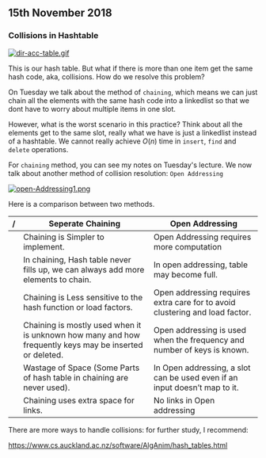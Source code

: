 ## 15th November 2018 ##

### Collisions in Hashtable ###

[![dir-acc-table.gif](https://i.postimg.cc/MGgzNw7p/dir-acc-table.gif)](https://postimg.cc/sB9FGtHk)

This is our hash table. But what if there is more than one item get the same hash code, aka, collisions. How do we resolve this problem?

On Tuesday we talk about the method of `chaining`, which means we can just chain all the elements with the same hash code into a linkedlist so that we dont have to worry about multiple items in one slot. 

However, what is the worst scenario in this practice? Think about all the elements get to the same slot, really what we have is just a linkedlist instead of a hashtable. We cannot really achieve $O(n)$ time in `insert`, `find` and `delete` operations. 

For `chaining` method, you can see my notes on Tuesday's lecture. We now talk about another method of collision resolution: `Open Addressing` 

[![open-Addressing1.png](https://i.postimg.cc/V63WHKLC/open-Addressing1.png)](https://postimg.cc/9RY9Dt9m)



Here is a comparison between two methods.

|\/|Seperate Chaining|Open Addressing|
|---|---|---|
||Chaining is Simpler to implement.|Open Addressing requires more computation|
||In chaining, Hash table never fills up, we can always add more elements to chain.|In open addressing, table may become full.|
||Chaining is Less sensitive to the hash function or load factors.|Open addressing requires extra care for to avoid clustering and load factor.|
||Chaining is mostly used when it is unknown how many and how frequently keys may be inserted or deleted.|Open addressing is used when the frequency and number of keys is known.|
||Wastage of Space (Some Parts of hash table in chaining are never used).|In Open addressing, a slot can be used even if an input doesn’t map to it.|
||Chaining uses extra space for links.|No links in Open addressing|


There are more ways to handle collisions: for further study, I recommend:

https://www.cs.auckland.ac.nz/software/AlgAnim/hash_tables.html